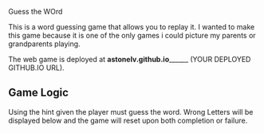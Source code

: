 Guess the WOrd

This is a word guessing game that allows you to replay it. I wanted to make this game because it is one of the only games i could picture my parents or grandparents playing.


The web game is deployed at ______astonelv.github.io____________ (YOUR DEPLOYED GITHUB.IO URL).


## Game Logic

Using the hint given the player must guess the word. 
Wrong Letters will be displayed below and the game will reset upon both completion or failure.


